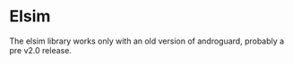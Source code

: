 Elsim
=====

The elsim library works only with an old version of androguard, probably a pre v2.0 release.
